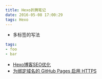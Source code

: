 ```yaml
---
title: Hexo折腾笔记
date: 2016-05-08 17:00:29
tags: Hexo
---
```

+ 多标签的写法
```yaml
tags:
- foo
- bar
```

+ [Hexo博客SEO优化](http://www.arao.me/2015/hexo-next-theme-optimize-seo/)
+ [为绑定域名的 GitHub Pages 启用 HTTPS](https://mazhuang.org/2016/05/21/enable-https-for-github-pages/)